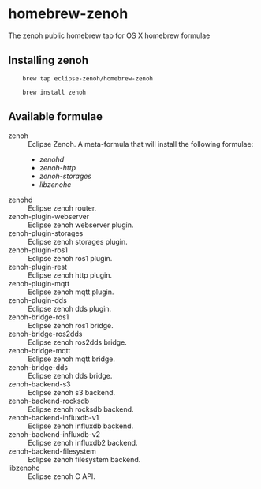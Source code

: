 # homebrew-zenoh

The zenoh public homebrew tap for OS X homebrew formulae

## Installing zenoh

```
    brew tap eclipse-zenoh/homebrew-zenoh
```

```
    brew install zenoh
```

## Available formulae

<dl>
  <dt>zenoh</dt>
  <dd>Eclipse Zenoh. A meta-formula that will install the following formulae:
     <ul>
         <li><i>zenohd</i></li>
         <li><i>zenoh-http</i></li>
         <li><i>zenoh-storages</i></li>
         <li><i>libzenohc</i></li>
     </ul>
  </dd>
  <dt>zenohd</dt>
  <dd>Eclipse zenoh router.</dd>
  <dt>zenoh-plugin-webserver</dt>
  <dd>Eclipse zenoh webserver plugin.</dd>
  <dt>zenoh-plugin-storages</dt>
  <dd>Eclipse zenoh storages plugin.</dd>
  <dt>zenoh-plugin-ros1</dt>
  <dd>Eclipse zenoh ros1 plugin.</dd>
  <dt>zenoh-plugin-rest</dt>
  <dd>Eclipse zenoh http plugin.</dd>
  <dt>zenoh-plugin-mqtt</dt>
  <dd>Eclipse zenoh mqtt plugin.</dd>
  <dt>zenoh-plugin-dds</dt>
  <dd>Eclipse zenoh dds plugin.</dd>
  <dt>zenoh-bridge-ros1</dt>
  <dd>Eclipse zenoh ros1 bridge.</dd>
  <dt>zenoh-bridge-ros2dds</dt>
  <dd>Eclipse zenoh ros2dds bridge.</dd>
  <dt>zenoh-bridge-mqtt</dt>
  <dd>Eclipse zenoh mqtt bridge.</dd>
  <dt>zenoh-bridge-dds</dt>
  <dd>Eclipse zenoh dds bridge.</dd>
  <dt>zenoh-backend-s3</dt>
  <dd>Eclipse zenoh s3 backend.</dd>
  <dt>zenoh-backend-rocksdb</dt>
  <dd>Eclipse zenoh rocksdb backend.</dd>
  <dt>zenoh-backend-influxdb-v1</dt>
  <dd>Eclipse zenoh influxdb backend.</dd>
  <dt>zenoh-backend-influxdb-v2</dt>
  <dd>Eclipse zenoh influxdb2 backend.</dd>
  <dt>zenoh-backend-filesystem</dt>
  <dd>Eclipse zenoh filesystem backend.</dd>
  <dt>libzenohc</dt>
  <dd>Eclipse zenoh C API.</dd>
</li>
